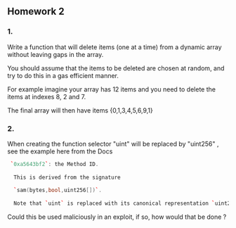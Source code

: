 ## Homework 2

### 1.

Write a function that will delete items (one at a time) from a dynamic array without leaving gaps in the array.

You should assume that the items to be deleted are chosen at random, and try to do this in a gas efficient manner.

For example imagine your array has 12 items and you need to delete the items at indexes 8, 2 and 7.

The final array will then have items {0,1,3,4,5,6,9,1}


### 2. 
When creating the function selector "uint" will be replaced by "uint256" , see the example here from the Docs

```cpp
 `0xa5643bf2`: the Method ID. 
  
  This is derived from the signature 
  
  `sam(bytes,bool,uint256[])`. 
  
  Note that `uint` is replaced with its canonical representation `uint256`.
```

Could this be used maliciously in an exploit, if so, how would that be done ?